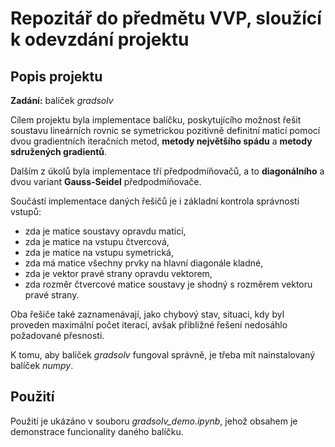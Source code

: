 # Repozitář do předmětu VVP, sloužící k odevzdání projektu

## Popis projektu

**Zadání:** balíček *gradsolv*

Cílem projektu byla implementace balíčku, 
poskytujícího možnost řešit soustavu lineárních rovnic se symetrickou pozitivně definitní maticí pomocí dvou gradientních iteračních metod, 
**metody největšího spádu** a **metody sdružených gradientů**.

Dalším z úkolů byla implementace tří předpodmíňovačů, a to **diagonálního** a dvou variant **Gauss-Seidel** předpodmíňovače.

Součástí implementace daných řešičů je i základní kontrola správnosti vstupů:
- zda je matice soustavy opravdu maticí,
- zda je matice na vstupu čtvercová,
- zda je matice na vstupu symetrická,
- zda má matice všechny prvky na hlavní diagonále kladné,
- zda je vektor pravé strany opravdu vektorem,
- zda rozměr čtvercové matice soustavy je shodný s rozměrem vektoru pravé strany.

Oba řešiče také zaznamenávají, jako chybový stav, situaci, kdy byl proveden maximální počet iterací, avšak přibližné řešení nedosáhlo požadované přesnosti.

K tomu, aby balíček *gradsolv* fungoval správně, je třeba mít nainstalovaný balíček *numpy*.

## Použití

Použití je ukázáno v souboru *gradsolv_demo.ipynb*, jehož obsahem je demonstrace funcionality daného balíčku.